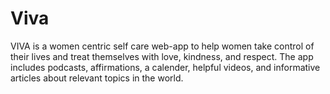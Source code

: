 # Viva
VIVA is a women centric self care web-app to help women take control of their lives and treat themselves with love, kindness, and respect. The app includes podcasts, affirmations, a calender, helpful videos, and informative articles about relevant topics in the world.   
